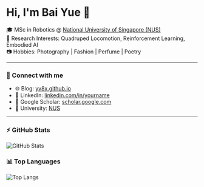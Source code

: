 # Hi, I'm Bai Yue 👋  

🎓 MSc in Robotics @ [National University of Singapore (NUS)](https://nus.edu.sg)  
🤖 Research Interests: Quadruped Locomotion, Reinforcement Learning, Embodied AI  
📷 Hobbies: Photography | Fashion | Perfume | Poetry  

---

### 🔗 Connect with me
- 🌐 Blog: [yv8x.github.io](https://yv8x.github.io)  
- 💼 LinkedIn: [linkedin.com/in/yourname](https://linkedin.com/in/yourname)  
- 📑 Google Scholar: [scholar.google.com](https://scholar.google.com)  
- 🏫 University: [NUS](https://nus.edu.sg)  

---

### ⚡ GitHub Stats
![GitHub Stats](https://github-readme-stats.vercel.app/api?username=yv8x&show_icons=true&theme=tokyonight)

### 📊 Top Languages
![Top Langs](https://github-readme-stats.vercel.app/api/top-langs/?username=yv8x&layout=compact&theme=tokyonight)
